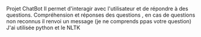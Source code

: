 Projet ChatBot 
Il permet d'interagir avec l'utilisateur et de répondre à des questions.
Compréhension et réponses des questions , en cas de questions non reconnus il renvoi un message (je ne comprends ppas votre question)
J'ai utilisée python et le NLTK
